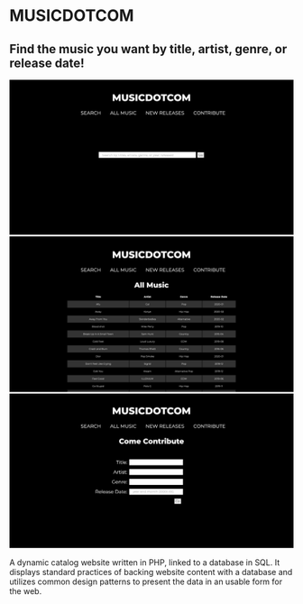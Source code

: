 # MUSICDOTCOM
## Find the music you want by title, artist, genre, or release date! 

![](music-home.png) ![](music-all.png) ![](music-form.png)

A dynamic catalog website written in PHP, linked to a database in SQL. It displays standard practices of backing website content with a database and utilizes common design patterns to present the data in an usable form for the web.
